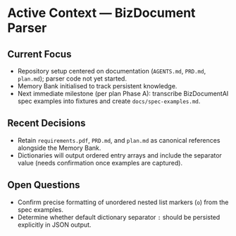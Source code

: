 # Active Context — BizDocument Parser

## Current Focus
- Repository setup centered on documentation (`AGENTS.md`, `PRD.md`, `plan.md`); parser code not yet started.
- Memory Bank initialised to track persistent knowledge.
- Next immediate milestone (per plan Phase A): transcribe BizDocumentAI spec examples into fixtures and create `docs/spec-examples.md`.

## Recent Decisions
- Retain `requirements.pdf`, `PRD.md`, and `plan.md` as canonical references alongside the Memory Bank.
- Dictionaries will output ordered entry arrays and include the separator value (needs confirmation once examples are captured).

## Open Questions
- Confirm precise formatting of unordered nested list markers (`o`) from the spec examples.
- Determine whether default dictionary separator `:` should be persisted explicitly in JSON output.
